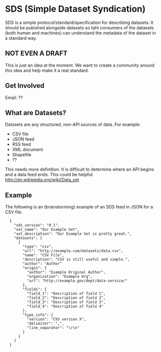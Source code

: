 # SDS (Simple Dataset Syndication)

SDS is a simple protocol/standard/specification for describing datasets.  It 
should be pubished alongside datasets so taht consumers of the datasets 
(both human and machines) can understand the metadata of the dataset in a
standard way.

## NOT EVEN A DRAFT

This is just an idea at the moment.  We want to create a community
around this idea and help make it a real standard.

## Get Involved

Email: ??

## What are Datasets?

Datasets are any structured, non-API sources of data.  For example:

* CSV file
* JSON feed
* RSS feed
* XML document
* Shapefile
* ??

This needs more definition.  It is difficult to determine where
an API begins and a data feed ends.  This could be helpful:
http://en.wikipedia.org/wiki/Data_set

## Example

The following is an (brainstorming) example of an SDS feed in JSON
for a CSV file.

```
  {
    "sds_version": "0.1",
    "set_name": "Our Example Set",
    "set_description": "Our Example Set is pretty great.",
    "datasets": [
      {
        "type": "csv",
        "url": "http://example.com/datasets/data.csv",
        "name": "CSV File",
        "description": "CSV is still useful and simple.",
        "author": "Author"
        "origin": {
          "author": "Example Original Author",
          "organization": "Example Org",
          "url": "http://example.gov/dept/data-service/"
        },
        "fields": {
          "field_1": "Description of field 1",
          "field_2": "Description of field 2",
          "field_3": "Description of field 3",
          "field_4": "Description of field 4"
        },
        "type_info": {
          "version": "CVS version X",
          "delimiter": ",",
          "line_separator": "\r\n"
        }
      }
    ]
  }
```